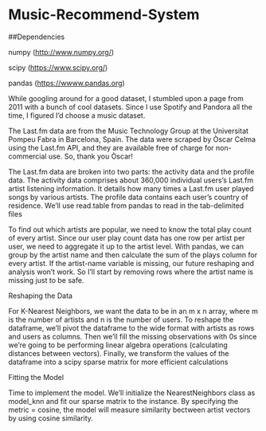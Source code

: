 # Music-Recommend-System

##Dependencies

numpy (http://www.numpy.org/)

scipy (https://www.scipy.org/)

pandas (https://wwww.pandas.org)

While googling around for a good dataset, I stumbled upon a page from 2011 with a bunch of cool datasets. Since I use Spotify and Pandora all the time, I figured I’d choose a music dataset.

The Last.fm data are from the Music Technology Group at the Universitat Pompeu Fabra in Barcelona, Spain. The data were scraped by Òscar Celma using the Last.fm API, and they are available free of charge for non-commercial use. So, thank you Òscar!

The Last.fm data are broken into two parts: the activity data and the profile data. The activity data comprises about 360,000 individual users’s Last.fm artist listening information. It details how many times a Last.fm user played songs by various artists. The profile data contains each user’s country of residence. We’ll use read.table from pandas to read in the tab-delimited files

To find out which artists are popular, we need to know the total play count of every artist. Since our user play count data has one row per artist per user, we need to aggregate it up to the artist level. With pandas, we can group by the artist name and then calculate the sum of the plays column for every artist. If the artist-name variable is missing, our future reshaping and analysis won’t work. So I’ll start by removing rows where the artist name is missing just to be safe.

Reshaping the Data

For K-Nearest Neighbors, we want the data to be in an m x n array, where m is the number of artists and n is the number of users. To reshape the dataframe, we’ll pivot the dataframe to the wide format with artists as rows and users as columns. Then we’ll fill the missing observations with 0s since we’re going to be performing linear algebra operations (calculating distances between vectors). Finally, we transform the values of the dataframe into a scipy sparse matrix for more efficient calculations

Fitting the Model

Time to implement the model. We’ll initialize the NearestNeighbors class as model_knn and fit our sparse matrix to the instance. By specifying the metric = cosine, the model will measure similarity bectween artist vectors by using cosine similarity.

